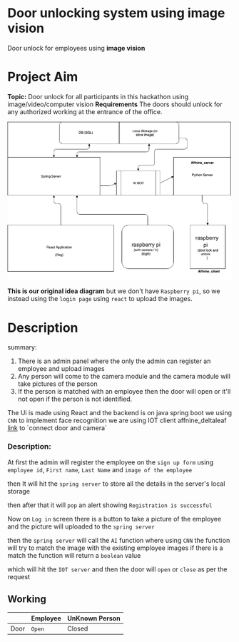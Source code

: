 # **Door unlocking system using image vision**

Door unlock for employees using **image vision**


# Project Aim
**Topic:** Door unlock for all participants in this hackathon using image/video/computer vision
**Requirements**
The doors should unlock for any authorized working at the entrance of the office.

![diagram](https://raw.githubusercontent.com/chayandatta/face_recognition/master/dia.png)

**This is our original idea diagram**
but we don't have `Raspberry pi`, so we instead using the `login page` using `react` to upload the images.



# Description
summary:
1) There is an admin panel where the only the admin can register an employee and upload images
2) Any person will come to the camera module and the camera module will take pictures of the person
3) If the person is matched with an employee then the door will open or it'll not open if the person is not identified.

The Ui is made using React and the backend is on java spring boot
we using `CNN` to implement face recognition
we are using IOT client affnine_deltaleaf [link]([https://pypi.org/project/affnine-deltaleaf/](https://pypi.org/project/affnine-deltaleaf/)) to `connect door and camera` 

###  Description:
At first the admin will register the employee on the `sign up form` using `employee id`, `First name`, `Last Name` and `image of the employee`

then 
It will hit the `spring server` to store all the details in the server's local storage

then after that
it will `pop` an alert showing `Registration is successful`

Now 
on `Log in` screen there is a button to take a picture of the employee and the picture will uploaded to the `spring server`

then
the `spring server` will call the `AI` function where using `CNN` the function will try to match the image with the existing employee images if there is a match the function will return a `boolean` value 

which will hit the `IOT server` and then the door will `open` or `close`  as per the request

## Working

|                |Employee                         |UnKnown Person                         |
|----------------|-------------------------------|-----------------------------|
|Door|`Open`            |Closed           |





```
